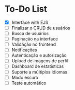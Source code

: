 # To-Do List

- [x] Interface with EJS
- [ ] Finalizar o CRUD de usuários
- [ ] Busca de usuários
- [ ] Paginação na interface
- [ ] Validação no frontend
- [ ] Notificações
- [ ] Autenticação e autorização
- [ ] Upload de imagens de perfil
- [ ] Dashboard de estatísticas
- [ ] Suporte a múltiplos idiomas
- [ ] Modo escuro
- [ ] Teste automático
